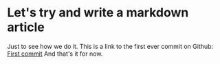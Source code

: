 # Let's try and write a markdown article
Just to see how we do it.
This is a link to the first ever commit on Github:
[First commit](https://github.com/mojombo/grit/commit/634396b2f541a9f2d58b00be1a07f0c358b999b3)
And that's it for now.